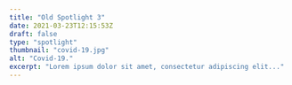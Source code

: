 ```yaml
---
title: "Old Spotlight 3"
date: 2021-03-23T12:15:53Z
draft: false
type: "spotlight"
thumbnail: "covid-19.jpg"
alt: "Covid-19."
excerpt: "Lorem ipsum dolor sit amet, consectetur adipiscing elit..."
---
```


